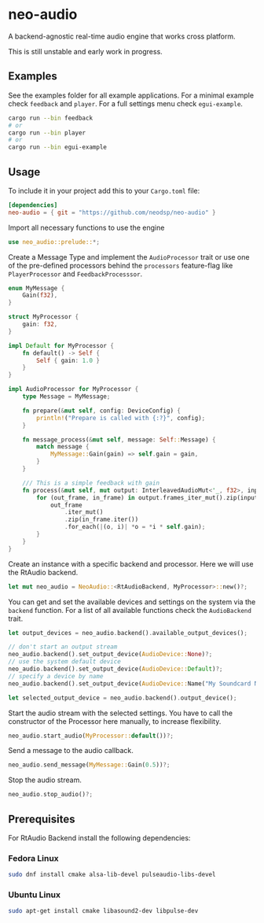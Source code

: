 # neo-audio

A backend-agnostic real-time audio engine that works cross platform.

This is still unstable and early work in progress.

## Examples

See the examples folder for all example applications.
For a minimal example check `feedback` and `player`.
For a full settings menu check `egui-example`.

```bash
cargo run --bin feedback
# or
cargo run --bin player
# or
cargo run --bin egui-example
```

## Usage

To include it in your project add this to your `Cargo.toml` file:

```toml
[dependencies]
neo-audio = { git = "https://github.com/neodsp/neo-audio" }
```

Import all necessary functions to use the engine

```Rust
use neo_audio::prelude::*;
```

Create a Message Type and implement the `AudioProcessor` trait or use one of the pre-defined processors behind the `processors` feature-flag like `PlayerProcessor` and `FeedbackProcesssor`.

```Rust
enum MyMessage {
    Gain(f32),
}

struct MyProcessor {
    gain: f32,
}

impl Default for MyProcessor {
    fn default() -> Self {
        Self { gain: 1.0 }
    }
}

impl AudioProcessor for MyProcessor {
    type Message = MyMessage;

    fn prepare(&mut self, config: DeviceConfig) {
        println!("Prepare is called with {:?}", config);
    }

    fn message_process(&mut self, message: Self::Message) {
        match message {
            MyMessage::Gain(gain) => self.gain = gain,
        }
    }

    /// This is a simple feedback with gain
    fn process(&mut self, mut output: InterleavedAudioMut<'_, f32>, input: InterleavedAudio<'_, f32>) {
        for (out_frame, in_frame) in output.frames_iter_mut().zip(input.frames_iter()) {
            out_frame
                .iter_mut()
                .zip(in_frame.iter())
                .for_each(|(o, i)| *o = *i * self.gain);
        }
    }
}
```

Create an instance with a specific backend and processor. Here we will use the RtAudio backend.

```Rust
let mut neo_audio = NeoAudio::<RtAudioBackend, MyProcessor>::new()?;
```

You can get and set the available devices and settings on the system via the `backend` function.
For a list of all available functions check the `AudioBackend` trait.

```Rust
let output_devices = neo_audio.backend().available_output_devices();

// don't start an output stream
neo_audio.backend().set_output_device(AudioDevice::None)?;
// use the system default device
neo_audio.backend().set_output_device(AudioDevice::Default)?;
// specify a device by name
neo_audio.backend().set_output_device(AudioDevice::Name("My Soundcard Name"))?;

let selected_output_device = neo_audio.backend().output_device();
```

Start the audio stream with the selected settings. You have to call the constructor of the Processor here manually, to increase flexibility.

```Rust
neo_audio.start_audio(MyProcessor::default())?;
```

Send a message to the audio callback.

```Rust
neo_audio.send_message(MyMessage::Gain(0.5))?;
```

Stop the audio stream.

```Rust
neo_audio.stop_audio()?;
```

## Prerequisites

For RtAudio Backend install the following dependencies:

### Fedora Linux

```bash
sudo dnf install cmake alsa-lib-devel pulseaudio-libs-devel
```

### Ubuntu Linux

```bash
sudo apt-get install cmake libasound2-dev libpulse-dev
```

